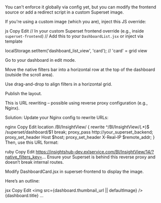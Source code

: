 You can't enforce it globally via config yet, but you can modify the frontend source or add a redirect script in a custom Superset image.

If you're using a custom image (which you are), inject this JS override:

js
Copy
Edit
// In your custom Superset frontend override (e.g., inside `superset-frontend`)
// Add this to your `DashboardList.jsx` or inject via template

localStorage.setItem('dashboard_list_view', 'card');  // 'card' = grid view





Go to your dashboard in edit mode.

Move the native filters bar into a horizontal row at the top of the dashboard (outside the scroll area).

Use drag-and-drop to align filters in a horizontal grid.

Publish the layout.





This is URL rewriting – possible using reverse proxy configuration (e.g., Nginx).

Solution: Update your Nginx config to rewrite URLs:

nginx
Copy
Edit
location /BI/InsightView/ {
    rewrite ^/BI/InsightView/(.*)$ /superset/dashboard/$1 break;
    proxy_pass http://your_superset_backend;
    proxy_set_header Host $host;
    proxy_set_header X-Real-IP $remote_addr;
}
Then, use this URL format:

ruby
Copy
Edit
https://insightshub-dev.exlservice.com/BI/InsightView/14/?native_filters_key=...
Ensure your Superset is behind this reverse proxy and doesn’t break internal routes.






Modify DashboardCard.jsx in superset-frontend to display the image.

Here’s an outline:

jsx
Copy
Edit
<Card>
  <img src={dashboard.thumbnail_url || defaultImage} />
  <CardBody>
    <CardTitle>{dashboard.title}</CardTitle>
    ...
  </CardBody>
</Card>

